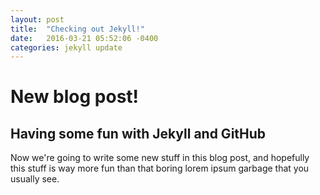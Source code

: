 ```yaml
---
layout: post
title:  "Checking out Jekyll!"
date:   2016-03-21 05:52:06 -0400
categories: jekyll update
---
```


# New blog post!

## Having some fun with Jekyll and GitHub

Now we're going to write some new stuff in this blog post, and hopefully
this stuff is way more fun than that boring lorem ipsum garbage
that you usually see. 